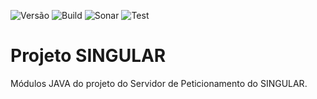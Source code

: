 ![Versão](https://img.shields.io/badge/version-0.4.9-lightgrey.svg) ![Build](https://img.shields.io/badge/build-success-brightgreen.svg) ![Sonar](https://img.shields.io/badge/sonar-ok-green.svg) ![Test](https://img.shields.io/badge/test-99%-yellow.svg)

# Projeto SINGULAR

Módulos JAVA do projeto do Servidor de Peticionamento do  SINGULAR.

